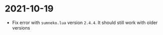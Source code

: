 
# 2021-10-19

- Fix error with `sumneko.lua` version `2.4.4`. It should still work with older versions
